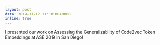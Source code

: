 ```yaml
---
layout: post
date: 2019-11-12 11:10:00+0000
inline: true
---
```


I presented our work on Assessing the Generalizability of Code2vec Token Embeddings at ASE 2019 in San Diego!
